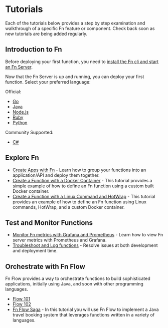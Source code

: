 # Tutorials

Each of the tutorials below provides a step by step examination and walkthrough of a specific Fn feature or component.  Check back soon as new tutorials are being added regularly.

## Introduction to Fn
Before deploying your first function, you need to [install the Fn cli and start an Fn Server](install/README.md).

Now that the Fn Server is up and running, you can deploy your first function. Select your preferred language:

Official:

* [Go](Introduction/README.md)
* [Java](JavaFDKIntroduction//README.md)
* [Node.js](node/intro/README.md)
* [Ruby](ruby/intro/README.md)
* [Python](python/intro/README.md)

Community Supported:

* [C#](csharp/intro/README.md)

## Explore Fn
* [Create Apps with Fn](Apps/README.md) - Learn how to group your functions into an application/API and deploy them together.
* [Create a Function with a Docker Container](ContainerAsFunction/README.md) - This tutorial provides a simple example of how to define an Fn function using a custom built Docker container.
* [Create a Function with a Linux Command and HotWrap](docker/CustomLinuxContainer/README.md) - This tutorial provides an example of how to define an Fn function using Linux commands, HotWrap, and a custom Docker container.

## Test and Monitor Functions

* [Monitor Fn metrics with Grafana and Prometheus](grafana/README.md) - Learn how to view Fn server metrics with Prometheus and Grafana.
* [Troubleshoot and Log functions](Troubleshooting/README.md) - Resolve issues at both development and deployment time.

## Orchestrate with Fn Flow

Fn Flow provides a way to orchestrate functions to build sophisticated applications, initially using Java, and soon with other programming languages.

* [Flow 101](Flow101/README.md)
* [Flow 102](Flow102/README.md)
* [Fn Flow Saga](FlowSaga/README.md) - In this tutorial you will use Fn Flow to implement a Java travel booking system that leverages functions written in a variety of languages.
